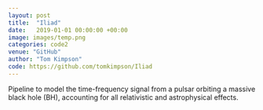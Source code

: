 ```yaml
---
layout: post
title:  "Iliad"
date:   2019-01-01 00:00:00 +00:00
image: images/temp.png
categories: code2
venue: "GitHub"
author: "Tom Kimpson"
code: https://github.com/tomkimpson/Iliad
---
```

Pipeline to model the time-frequency signal from a pulsar orbiting a massive black hole (BH), accounting for all relativistic and astrophysical effects.
